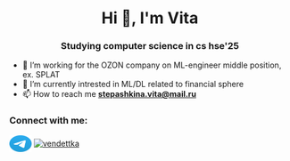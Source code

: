 <h1 align="center">Hi 👋, I'm Vita</h1>
<h3 align="center">Studying computer science in cs hse'25</h3>

- 🔭 I’m working for the OZON company on ML-engineer middle position, ex. SPLAT
- 🌱 I’m currently intrested in ML/DL related to financial sphere
- 📫 How to reach me **stepashkina.vita@mail.ru**

<h3 align="left">Connect with me:</h3>
<p align="left">
  <a href="https://t.me/findesvim" target="blank"><img align="center" src="https://raw.githubusercontent.com/shbov/shbov/main/telegram.svg" alt="vendettka" height="30" width="40" /></a>
<a href="https://instagram.com/_vendettka_?igshid=NTc4MTIwNjQ2YQ==" target="blank"><img align="center" src="https://raw.githubusercontent.com/rahuldkjain/github-profile-readme-generator/master/src/images/icons/Social/instagram.svg" alt="vendettka" height="30" width="40" /></a>
</p>


<!--
**imunellka/imunellka** is a ✨ _special_ ✨ repository because its `README.md` (this file) appears on your GitHub profile.

Here are some ideas to get you started:

- 🔭 I’m currently working on ...
- 🌱 I’m currently learning ...
- 👯 I’m looking to collaborate on ...
- 🤔 I’m looking for help with ...
- 💬 Ask me about ...
- 📫 How to reach me: ...
- 😄 Pronouns: ...
- ⚡ Fun fact: ...
-->
